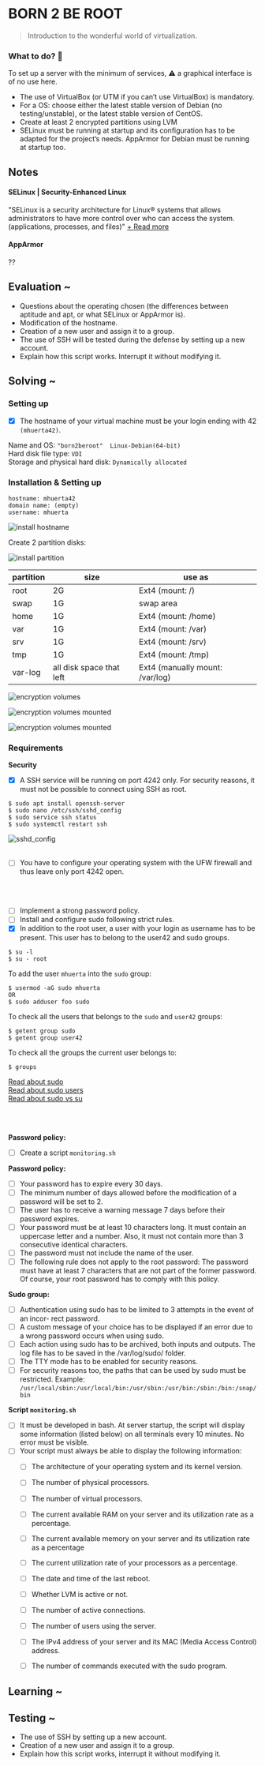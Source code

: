 # BORN 2 BE ROOT
> Introduction to the wonderful world of virtualization.

### What to do? 🤔

To set up a server with the minimum of services, ⚠️ a graphical interface is of no use here.

- The use of VirtualBox (or UTM if you can’t use VirtualBox) is mandatory.
- For a OS: choose either the latest stable version of Debian (no testing/unstable), or the latest stable version of CentOS.
- Create at least 2 encrypted partitions using LVM
- SELinux must be running at startup and its configuration has to be adapted for the project’s needs. AppArmor for Debian must be running at startup too.

## Notes

#### SELinux | Security-Enhanced Linux
"SELinux is a security architecture for Linux® systems that allows administrators to have more control over who can access the system. (applications, processes, and files)"
[+ Read more](https://www.redhat.com/en/topics/linux/what-is-selinux)


#### AppArmor
??   

   
## Evaluation ~
- Questions about the operating chosen (the differences between aptitude and apt, or what SELinux or AppArmor is).
- Modification of the hostname.
- Creation of a new user and assign it
to a group.
- The use of SSH will be tested during the defense by setting up a new account.
- Explain how this script works. Interrupt it without modifying it.


## Solving ~

### Setting up

- [x] The hostname of your virtual machine must be your login ending with 42 ```(mhuerta42)```.
  
Name and OS: ```"born2beroot"  Linux-Debian(64-bit)```  
Hard disk file type: ```VDI```  
Storage and physical hard disk: ```Dynamically allocated```  

### Installation & Setting up

```
hostname: mhuerta42
domain name: (empty)
username: mhuerta
```
![install hostname](https://github.com/melissahuerta/42/blob/dev/born2reboot/_newcursus/born2beroot/img/hostname.png)

Create 2 partition disks:

![install partition](https://github.com/melissahuerta/42/blob/dev/born2reboot/_newcursus/born2beroot/img/partition-disks.png)


partition | size | use as
--- | --- | ---
root | 2G | Ext4 (mount: /)
swap | 1G | swap area
home | 1G | Ext4 (mount: /home)
var | 1G | Ext4 (mount: /var)
srv | 1G | Ext4 (mount: /srv)
tmp | 1G | Ext4 (mount: /tmp)
var-log | all disk space that left | Ext4 (manually mount: /var/log)

![encryption volumes](https://github.com/melissahuerta/42/blob/dev/born2reboot/_newcursus/born2beroot/img/encr-volumes-1.png)

![encryption volumes mounted](https://github.com/melissahuerta/42/blob/dev/born2reboot/_newcursus/born2beroot/img/encr-volumes-2.png)

![encryption volumes mounted](https://github.com/melissahuerta/42/blob/dev/born2reboot/_newcursus/born2beroot/img/lsblk_results.png)


### Requirements

**Security**
- [x] A SSH service will be running on port 4242 only. For security reasons, it must not be possible to connect using SSH as root.
```
$ sudo apt install openssh-server
$ sudo nano /etc/ssh/sshd_config
$ sudo service ssh status
$ sudo systemctl restart ssh
```

![sshd_config](https://github.com/melissahuerta/42/blob/dev/born2reboot/_newcursus/born2beroot/img/sshd_config.png)
<br/><br/>


- [ ] You have to configure your operating system with the UFW firewall and thus leave only port 4242 open.

<br/><br/>
- [ ] Implement a strong password policy.
- [ ] Install and configure sudo following strict rules.
- [x] In addition to the root user, a user with your login as username has to be present. This user has to belong to the user42 and sudo groups.
```
$ su -l
$ su - root
```
To add the user ```mhuerta``` into the ```sudo``` group:
```
$ usermod -aG sudo mhuerta
OR
$ sudo adduser foo sudo
```
To check all the users that belongs to the ```sudo``` and ```user42``` groups:
```
$ getent group sudo
$ getent group user42
```
To check all the groups the current user belongs to:
```
$ groups
```
[Read about sudo](https://wiki.debian.org/sudo/)  
[Read about sudo users](https://phoenixnap.com/kb/create-a-sudo-user-on-debian)   
[Read about sudo vs su](https://phoenixnap.com/kb/sudo-vs-su-differences)

<br/><br/>

**Password policy:**


- [ ] Create a script ```monitoring.sh```
  



**Password policy:**
- [ ] Your password has to expire every 30 days.
- [ ] The minimum number of days allowed before the modification of a password will be set to 2.
- [ ] The user has to receive a warning message 7 days before their password expires.
- [ ] Your password must be at least 10 characters long. It must contain an uppercase letter and a number. Also, it must not contain more than 3 consecutive identical characters.
- [ ] The password must not include the name of the user.
- [ ] The following rule does not apply to the root password: The password must have at least 7 characters that are not part of the former password. Of course, your root password has to comply with this policy.

**Sudo group:**
- [ ] Authentication using sudo has to be limited to 3 attempts in the event of an incor- rect password.
- [ ] A custom message of your choice has to be displayed if an error due to a wrong password occurs when using sudo.
- [ ] Each action using sudo has to be archived, both inputs and outputs. The log file has to be saved in the /var/log/sudo/ folder.
- [ ] The TTY mode has to be enabled for security reasons.
- [ ] For security reasons too, the paths that can be used by sudo must be restricted. Example: ```/usr/local/sbin:/usr/local/bin:/usr/sbin:/usr/bin:/sbin:/bin:/snap/bin```

**Script ```monitoring.sh```**
- [ ] It must be developed in bash. At server startup, the script will display some information (listed below) on all terminals every 10 minutes. No error must be visible.
- [ ] Your script must always be able to display the following information:
  - [ ] The architecture of your operating system and its kernel version.
  - [ ] The number of physical processors.
  - [ ] The number of virtual processors.
  - [ ] The current available RAM on your server and its utilization rate as a percentage.
  - [ ] The current available memory on your server and its utilization rate as a percentage
  - [ ] The current utilization rate of your processors as a percentage.
  - [ ] The date and time of the last reboot.
  - [ ] Whether LVM is active or not.
  - [ ] The number of active connections.
  - [ ] The number of users using the server.
  - [ ] The IPv4 address of your server and its MAC (Media Access Control) address.
  - [ ] The number of commands executed with the sudo program.


## Learning ~

## Testing ~

- The use of SSH by setting up a new account.
- Creation of a new user and assign it to a group.
- Explain how this script works, interrupt it without modifying it.
